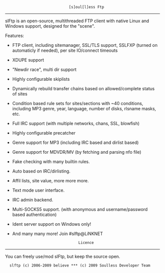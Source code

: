                                  [s]oul[l]ess Ftp
-------------------------------------------------------------------------------

slFtp is an open-source, multithreaded FTP client with native Linux and Windows
support, designed for the "scene".

Features:
- FTP client, including sitemanager, SSL/TLS support, SSLFXP 
  (turned on automaticly if needed), per site IO/connect timeouts
- XDUPE support
- "Newdir race", multi dir support
- Highly configurable skiplists
- Dynamically rebuild transfer chains based on allowed/complete status of sites
- Condition based rule sets for sites/sections with ~40 conditions, 
  including MP3 genre, year, language, number of disks, rlsname masks, etc.
- Full IRC support (with multiple networks, chans, SSL, blowfish)
- Highly configurable precatcher
- Genre support for MP3 (including IRC based and dirlist based)
- Genre support for MDVDR/MV (by fetching and parsing nfo file)
- Fake checking with many builtin rules.
- Auto based on IRC/dirlisting.
- Affil lists, site value, more more more.
- Text mode user interface.
- IRC admin backend.
- Multi-SOCKS5 support. (with anonymous and username/password based authentication)
- Ident server support on Windows only!
- And many many more!
Join #slftp@LiNKNET

                                    Licence
-------------------------------------------------------------------------------
You can freely use/mod slFtp, but keep the source open.

      slftp (c) 2006-2009 believe *** (c) 2009 Soulless Developer Team 

